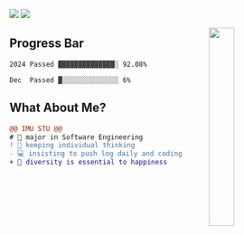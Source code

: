 [![](https://komarev.com/ghpvc/?username=bGZoCg&color=78C2C4&style=flat-square)](https://github.com/antonkomarev/github-profile-views-counter) [![](https://img.shields.io/github/last-commit/bgzo/blog?style=flat-square&color=FEDFE1&label=Blog%20update)](http://blog.bgzo.cc)

<img align="right" width="30%" src="https://media.giphy.com/media/k8kITi9SAwe9JWbUaH/giphy.gif">

## Progress Bar

```
2024 Passed ▓▓▓▓▓▓▓▓▓▓▓▓▓▓░ 92.08%

Dec  Passed ▓░░░░░░░░░░░░░░ 6%
```
## What About Me?

```diff
@@ IMU STU @@
# 📖 major in Software Engineering
! 🤔 keeping individual thinking
- 💻 insisting to push log daily and coding  
+ 🎯 diversity is essential to happiness
```


